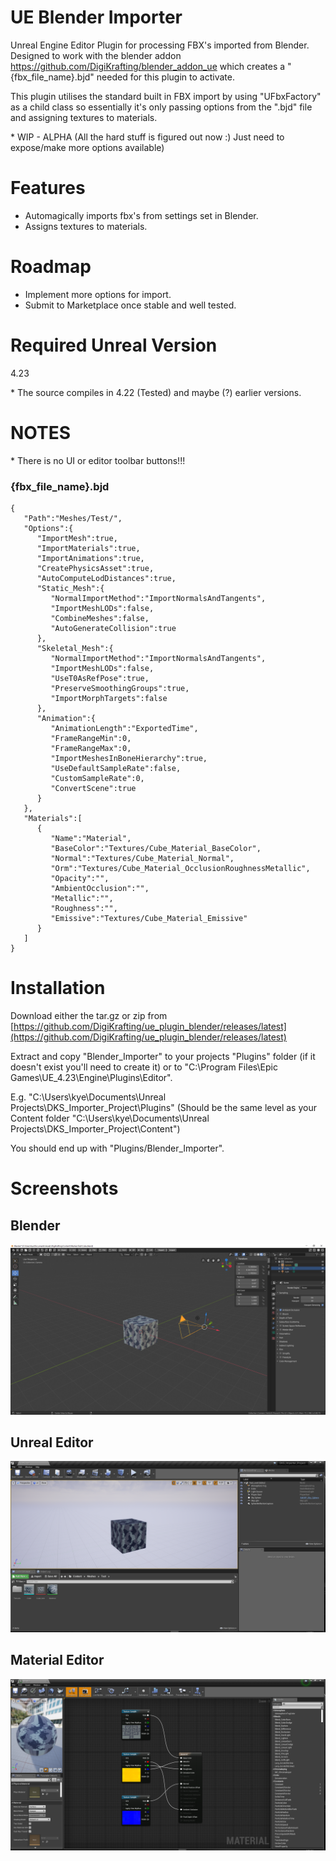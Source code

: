# UE Blender Importer

Unreal Engine Editor Plugin for processing FBX's imported from Blender. Designed to work with the blender addon https://github.com/DigiKrafting/blender_addon_ue which creates a "{fbx_file_name}.bjd" needed for this plugin to activate.

This plugin utilises the standard built in FBX import by using "UFbxFactory" as a child class so essentially it's only passing options from the ".bjd" file and assigning textures to materials.

\* WIP - ALPHA (All the hard stuff is figured out now :) Just need to expose/make more options available)

# Features

- Automagically imports fbx's from settings set in Blender.
- Assigns textures to materials.

# Roadmap

- Implement more options for import.
- Submit to Marketplace once stable and well tested.

# Required Unreal Version

4.23

\* The source compiles in 4.22 (Tested) and maybe (?) earlier versions.

# NOTES 

\* There is no UI or editor toolbar buttons!!!

### {fbx_file_name}.bjd
~~~
{
   "Path":"Meshes/Test/",
   "Options":{
      "ImportMesh":true,
      "ImportMaterials":true,
      "ImportAnimations":true,
      "CreatePhysicsAsset":true,
      "AutoComputeLodDistances":true,
      "Static_Mesh":{
         "NormalImportMethod":"ImportNormalsAndTangents",
         "ImportMeshLODs":false,
         "CombineMeshes":false,
         "AutoGenerateCollision":true
      },
      "Skeletal_Mesh":{
         "NormalImportMethod":"ImportNormalsAndTangents",
         "ImportMeshLODs":false,
         "UseT0AsRefPose":true,
         "PreserveSmoothingGroups":true,
         "ImportMorphTargets":false
      },
      "Animation":{
         "AnimationLength":"ExportedTime",
         "FrameRangeMin":0,
         "FrameRangeMax":0,
         "ImportMeshesInBoneHierarchy":true,
         "UseDefaultSampleRate":false,
         "CustomSampleRate":0,
         "ConvertScene":true
      }
   },
   "Materials":[
      {
         "Name":"Material",
         "BaseColor":"Textures/Cube_Material_BaseColor",
         "Normal":"Textures/Cube_Material_Normal",
         "Orm":"Textures/Cube_Material_OcclusionRoughnessMetallic",
         "Opacity":"",
         "AmbientOcclusion":"",
         "Metallic":"",
         "Roughness":"",
         "Emissive":"Textures/Cube_Material_Emissive"
      }
   ]
}
~~~

# Installation

Download either the tar.gz or zip from [https://github.com/DigiKrafting/ue_plugin_blender/releases/latest](https://github.com/DigiKrafting/ue_plugin_blender/releases/latest)

Extract and copy "Blender_Importer" to your projects "Plugins" folder (if it doesn't exist you'll need to create it) or to "C:\Program Files\Epic Games\UE_4.23\Engine\Plugins\Editor".

E.g. "C:\Users\kye\Documents\Unreal Projects\DKS_Importer_Project\Plugins" (Should be the same level as your Content folder "C:\Users\kye\Documents\Unreal Projects\DKS_Importer_Project\Content")

You should end up with "Plugins/Blender_Importer".

# Screenshots
## Blender
![alt](/screenshots/ue_blender.png)
## Unreal Editor
![alt](/screenshots/ue_material_setup.png)
## Material Editor
![alt](/screenshots/ue_material_nodes.png)
